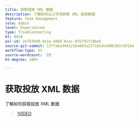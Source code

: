 ```yaml
---
title: 获取投放 XML 数据
description: 了解如何从工作流获取 XML 投放数据
feature: Task Management
role: Admin
level: Experienced
type: Troubleshooting
kt: 8418
exl-id: 2e753b90-5e1a-498d-8cac-835791fc8be5
source-git-commit: 13f7ab2dd41216a603a22f181dc4d06302c5918a
workflow-type: ht
source-wordcount: '25'
ht-degree: 100%

---
```


# 获取投放 XML 数据

了解如何获取投放 XML 数据

>[!VIDEO](https://video.tv.adobe.com/v/335949?quality=12&learn=on)
